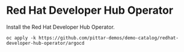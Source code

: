 # Red Hat Developer Hub Operator

Install the Red Hat Developer Hub Operator.

```
oc apply -k https://github.com/pittar-demos/demo-catalog/redhat-developer-hub-operator/argocd
```
    